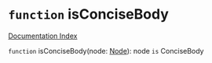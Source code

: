 # `function` isConciseBody

[Documentation Index](../README.md)

`function` isConciseBody(node: [Node](../interface.Node/README.md)): node `is` ConciseBody

